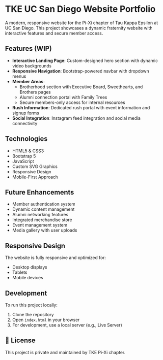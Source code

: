 # TKE UC San Diego Website Portfolio

A modern, responsive website for the Pi-Xi chapter of Tau Kappa Epsilon at UC San Diego. This project showcases a dynamic fraternity website with interactive features and secure member access.

## Features (WIP)

- **Interactive Landing Page**: Custom-designed hero section with dynamic video backgrounds
- **Responsive Navigation**: Bootstrap-powered navbar with dropdown menus
- **Member Areas**: 
  - Brotherhood section with Executive Board, Sweethearts, and Brothers pages
  - Alumni connection portal with Family Trees
  - Secure members-only access for internal resources
- **Rush Information**: Dedicated rush portal with event information and signup forms
- **Social Integration**: Instagram feed integration and social media connectivity

## Technologies

- HTML5 & CSS3
- Bootstrap 5
- JavaScript
- Custom SVG Graphics
- Responsive Design
- Mobile-First Approach

## Future Enhancements

- Member authentication system
- Dynamic content management
- Alumni networking features
- Integrated merchandise store
- Event management system
- Media gallery with user uploads

## Responsive Design

The website is fully responsive and optimized for:
- Desktop displays
- Tablets
- Mobile devices

## Development

To run this project locally:

1. Clone the repository
2. Open `index.html` in your browser
3. For development, use a local server (e.g., Live Server)

## 📝 License

This project is private and maintained by TKE Pi-Xi chapter.
